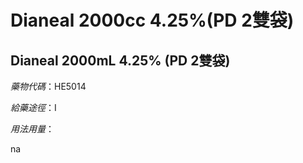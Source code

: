 # Dianeal 2000cc 4.25%(PD 2雙袋)

## Dianeal 2000mL 4.25% (PD 2雙袋)

*藥物代碼*：HE5014

*給藥途徑*：I

*用法用量*：

na

